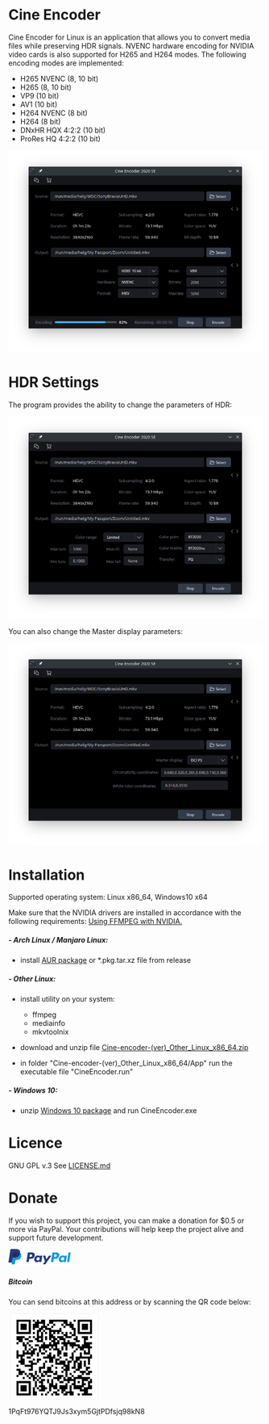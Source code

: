 # Cine Encoder

Cine Encoder for Linux is an application that allows you to convert media files while preserving HDR signals. NVENC hardware encoding for NVIDIA video cards is also supported for H265 and H264 modes. The following encoding modes are implemented:

  - H265 NVENC (8, 10 bit)
  - H265 (8, 10 bit)
  - VP9 (10 bit)
  - AV1 (10 bit)
  - H264 NVENC (8 bit)
  - H264 (8 bit)
  - DNxHR HQX 4:2:2 (10 bit)
  - ProRes HQ 4:2:2 (10 bit)


![View](./images/View.png)


# HDR Settings

The program provides the ability to change the parameters of HDR:

![HDR_settings](./images/HDR_settings.png)

You can also change the Master display parameters:

![HDR_settings](./images/HDR_settings-2.png)


# Installation

Supported operating system: Linux x86_64, Windows10 x64

Make sure that the NVIDIA drivers are installed in accordance with the following requirements: [Using FFMPEG with NVIDIA.](https://docs.nvidia.com/video-technologies/video-codec-sdk/ffmpeg-with-nvidia-gpu/index.html)

##### - Arch Linux / Manjaro Linux:
  - install [AUR package](https://aur.archlinux.org/packages/cine-encoder/) or *.pkg.tar.xz file from release

##### - Other Linux:
  - install utility on your system:
    - ffmpeg
    - mediainfo
    - mkvtoolnix

  - download and unzip file [Cine-encoder-(ver)_Other_Linux_x86_64.zip](https://github.com/CineEncoder/cine-encoder/releases/download/2.0/Cine-encoder-2.0_Other_Linux_x86_64.zip)

  - in folder "Cine-encoder-(ver)_Other_Linux_x86_64/App" run the executable file "CineEncoder.run" 
  
##### - Windows 10:
  - unzip [Windows 10 package](https://github.com/CineEncoder/cine-encoder/releases/download/2.0/CineEncoder-v2.0_Win10_portable.zip) and run CineEncoder.exe

# Licence

GNU GPL v.3
See [LICENSE.md](https://github.com/CineEncoder/CineEncoder/blob/master/LICENSE)


# Donate

If you wish to support this project, you can make a donation for $0.5 or more via PayPal. Your contributions will help keep the project alive and support future development.

[![PayPal](./images/PayPal.png)](https://paypal.me/KozhukharenkoOleg?locale.x=ru_RU)

##### Bitcoin
You can send bitcoins at this address or by scanning the QR code below:

![Bitcoin](./images/Bitcoin.png)

1PqFt976YQTJ9Js3xym5GjtPDfsjq98kN8
